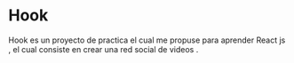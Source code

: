 # Hook
Hook es un proyecto de practica el cual me propuse para aprender React js , el cual consiste en crear una red social de videos . 

